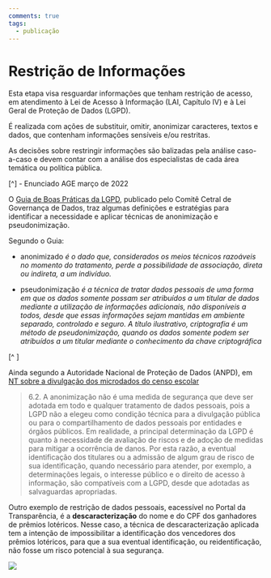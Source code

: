 ```yaml
---
comments: true
tags:
  - publicação
---
```

# Restrição de Informações

Esta etapa visa resguardar informações que tenham restrição de acesso, em atendimento à Lei de Acesso à Informação (LAI, Capítulo IV) e à Lei Geral de Proteção de Dados (LGPD). 

É realizada com ações de substituir, omitir, anonimizar caracteres, textos e dados, que contenham informações sensíveis e/ou restritas.

As decisões sobre restringir informações são balizadas pela análise caso-a-caso e devem contar com a análise dos especialistas de cada área temática ou política pública.

[^]
	-	Enunciado AGE março de 2022 


O [Guia de Boas Práticas da LGPD](https://www.gov.br/governodigital/pt-br/seguranca-e-protecao-de-dados/guias/guia_lgpd.pdf), publicado pelo Comitê Cetral de Governança de Dados, traz algumas definições e estratégias para identificar a necessidade e aplicar técnicas de anonimização e pseudonimização.

Segundo o Guia:

* anonimizado _é o dado que, considerados os meios técnicos razoáveis no momento do tratamento, perde a possibilidade de associação, direta ou indireta, a um indivíduo._

* pseudonimização _é a técnica de tratar dados pessoais de uma forma em que os dados somente possam ser atribuídos a um titular de dados mediante a utilização de informações adicionais, não disponíveis a todos, desde que essas informações sejam mantidas em ambiente separado, controlado e seguro. A título ilustrativo, criptografia é um método de pseudonimização, quando os dados somente podem ser atribuídos a um titular mediante o conhecimento da chave criptográfica_

[^ ]

Ainda segundo a Autoridade Nacional de Proteção de Dados (ANPD), em [NT sobre a divulgação dos microdados do censo escolar](https://www.gov.br/anpd/pt-br/documentos-e-publicacoes/sei_00261-000730_2022_53-nt-46.pdf)

> 6.2. A anonimização não é uma medida de segurança que deve ser adotada em todo e qualquer tratamento de dados pessoais, pois a LGPD não a elegeu como condição técnica para a divulgação pública ou para o compartilhamento de dados pessoais por entidades e órgãos públicos. Em realidade, a principal determinação da LGPD é quanto à necessidade de avaliação de riscos e de adoção de medidas para mitigar a ocorrência de danos. Por esta razão, a eventual identificação dos titulares ou a admissão de algum grau de risco de sua identificação, quando necessário para atender, por exemplo, a determinações legais, o interesse público e o direito de acesso à informação, são compatíveis com a LGPD, desde que adotadas as salvaguardas apropriadas.


Outro exemplo de restrição de dados pessoais, eacessível no Portal da Transparência, é a **descaracterização** do nome e do CPF dos ganhadores de prêmios lotéricos. Nesse caso, a técnica de descaracterização aplicada tem a intenção de impossibilitar a identificação dos vencedores dos prêmios lotéricos, para que a sua eventual identificação, ou reidentificação, não fosse um risco potencial à sua segurança.

![](assets/images/restricao-exemplo.png)

